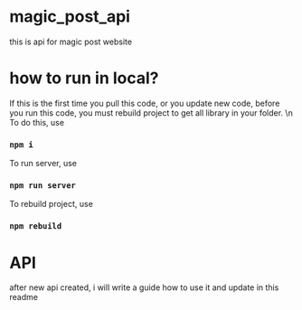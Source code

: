 # magic_post_api
this is api for magic post website 

# how to run in local?
If this is the first time you pull this code, or you update new code, before you run this code, you must rebuild project to get all library in your folder. \n
To do this, use
### `npm i`
To run server, use
### `npm run server`
To rebuild project, use
### `npm rebuild`

# API
after new api created, i will write a guide how to use it and update in this readme

